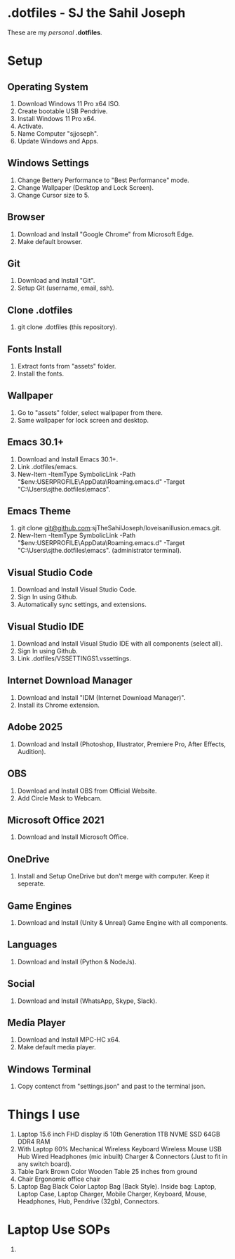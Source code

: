 
# .dotfiles - SJ the Sahil Joseph
These are my *personal* __.dotfiles__.

# Setup

## Operating System
   1. Download Windows 11 Pro x64 ISO.
   2. Create bootable USB Pendrive.
   3. Install Windows 11 Pro x64.
   4. Activate.
   5. Name Computer "sjjoseph".
   6. Update Windows and Apps.

## Windows Settings
   1. Change Bettery Performance to "Best Performance" mode.
   2. Change Wallpaper (Desktop and Lock Screen).
   3. Change Cursor size to 5.

## Browser
   1. Download and Install "Google Chrome" from Microsoft Edge.
   2. Make default browser.

## Git
   1. Download and Install "Git".
   2. Setup Git (username, email, ssh).

## Clone .dotfiles
   1. git clone .dotfiles (this repository).

## Fonts Install
   1. Extract fonts from "assets" folder.
   2. Install the fonts.

## Wallpaper
   1. Go to "assets" folder, select wallpaper from there.
   2. Same wallpaper for lock screen and desktop.

## Emacs 30.1+
   1. Download and Install Emacs 30.1+.
   2. Link .dotfiles/emacs.
   3. New-Item -ItemType SymbolicLink -Path "$env:USERPROFILE\AppData\Roaming\.emacs.d" -Target "C:\Users\sjthe\.dotfiles\emacs".

## Emacs Theme
   1. git clone git@github.com:sjTheSahilJoseph/loveisanillusion.emacs.git.
   2. New-Item -ItemType SymbolicLink -Path "$env:USERPROFILE\AppData\Roaming\.emacs.d" -Target "C:\Users\sjthe\.dotfiles\emacs". (administrator terminal).

## Visual Studio Code
   1. Download and Install Visual Studio Code.
   2. Sign In using Github.
   3. Automatically sync settings, and extensions.

## Visual Studio IDE
   1. Download and Install Visual Studio IDE with all components (select all).
   2. Sign In using Github.
   3. Link .dotfiles/VSSETTINGS1.vssettings.
   
## Internet Download Manager
   1. Download and Install "IDM (Internet Download Manager)".
   2. Install its Chrome extension.

## Adobe 2025
   1. Download and Install (Photoshop, Illustrator, Premiere Pro, After Effects, Audition).

## OBS
   1. Download and Install OBS from Official Website.
   2. Add Circle Mask to Webcam.

## Microsoft Office 2021
   1. Download and Install Microsoft Office.

## OneDrive
   1. Install and Setup OneDrive but don't merge with computer. Keep it seperate.

## Game Engines
   1. Download and Install (Unity & Unreal) Game Engine with all components.

## Languages
   1. Download and Install (Python & NodeJs).

## Social
   1. Download and Install (WhatsApp, Skype, Slack).

## Media Player
   1. Download and Install MPC-HC x64.
   2. Make default media player.

## Windows Terminal
   1. Copy contenct from "settings.json" and past to the terminal json.

# Things I use
  1. Laptop
     15.6 inch FHD display
     i5 10th Generation
     1TB NVME SSD
     64GB DDR4 RAM
  2. With Laptop
     60% Mechanical Wireless Keyboard
     Wireless Mouse
     USB Hub
     Wired Headphones (mic inbuilt)
     Charger & Connectors (Just to fit in any switch board).
  3. Table
     Dark Brown Color Wooden Table
     25 inches from ground
  4. Chair
     Ergonomic office chair
  5. Laptop Bag
     Black Color Laptop Bag (Back Style).
     Inside bag:
            Laptop, Laptop Case, Laptop Charger, Mobile Charger, Keyboard, Mouse, Headphones, Hub, Pendrive (32gb), Connectors.

# Laptop Use SOPs
  1. 
